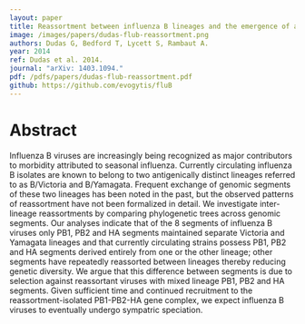 ```yaml
---
layout: paper
title: Reassortment between influenza B lineages and the emergence of a co-adapted PB1-PB2-HA gene complex
image: /images/papers/dudas-flub-reassortment.png
authors: Dudas G, Bedford T, Lycett S, Rambaut A.
year: 2014
ref: Dudas et al. 2014.
journal: "arXiv: 1403.1094."
pdf: /pdfs/papers/dudas-flub-reassortment.pdf
github: https://github.com/evogytis/fluB
---
```


# Abstract

Influenza B viruses are increasingly being recognized as major contributors to morbidity attributed to seasonal influenza. Currently circulating influenza B isolates are known to belong to two antigenically distinct lineages referred to as B/Victoria and B/Yamagata. Frequent exchange of genomic segments of these two lineages has been noted in the past, but the observed patterns of reassortment have not been formalized in detail. We investigate inter-lineage reassortments by comparing phylogenetic trees across genomic segments. Our analyses indicate that of the 8 segments of influenza B viruses only PB1, PB2 and HA segments maintained separate Victoria and Yamagata lineages and that currently circulating strains possess PB1, PB2 and HA segments derived entirely from one or the other lineage; other segments have repeatedly reassorted between lineages thereby reducing genetic diversity. We argue that this difference between segments is due to selection against reassortant viruses with mixed lineage PB1, PB2 and HA segments. Given sufficient time and continued recruitment to the reassortment-isolated PB1-PB2-HA gene complex, we expect influenza B viruses to eventually undergo sympatric speciation.

